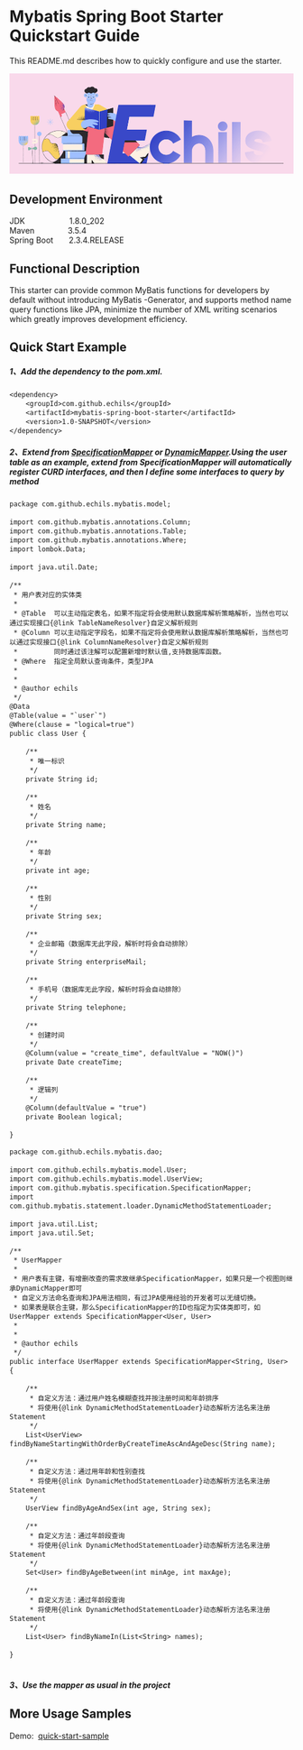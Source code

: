 # Mybatis Spring Boot Starter Quickstart Guide

This README.md describes how to quickly configure and use the starter.


<p align="center">
  <a>
   <img alt="Framework" src="ECHILS.PNG">
  </a>
</p>

## Development Environment  
JDK     &nbsp;&nbsp;&nbsp;&nbsp;&nbsp;&nbsp;&nbsp;&nbsp;&nbsp;&nbsp;&nbsp;&nbsp;&nbsp;&nbsp;&nbsp;&nbsp;&nbsp;&nbsp;&nbsp;1.8.0_202  
Maven   &nbsp;&nbsp;&nbsp;&nbsp;&nbsp;&nbsp;&nbsp;&nbsp;&nbsp;&nbsp;&nbsp;&nbsp;&nbsp;&nbsp;3.5.4  
Spring Boot &nbsp;&nbsp;&nbsp;&nbsp;&nbsp;&nbsp;2.3.4.RELEASE  

## Functional Description
This starter can provide common MyBatis functions for developers by default without introducing MyBatis -Generator, and supports method name query functions like JPA, minimize the number of XML writing scenarios which greatly improves development efficiency.


## Quick Start Example  

##### 1、Add the dependency to the pom.xml.  
````
<dependency>
    <groupId>com.github.echils</groupId>
    <artifactId>mybatis-spring-boot-starter</artifactId>
    <version>1.0-SNAPSHOT</version>
</dependency>
````
##### 2、Extend from [SpecificationMapper](./src/main/java/com/github/mybatis/specification/SpecificationMapper.java) or [DynamicMapper](./src/main/java/com/github/mybatis/specification/DynamicMapper.java).Using the user table as an example, extend from SpecificationMapper will automatically register CURD interfaces, and then I define some interfaces to query by method
````
package com.github.echils.mybatis.model;

import com.github.mybatis.annotations.Column;
import com.github.mybatis.annotations.Table;
import com.github.mybatis.annotations.Where;
import lombok.Data;

import java.util.Date;

/**
 * 用户表对应的实体类
 *
 * @Table  可以主动指定表名，如果不指定将会使用默认数据库解析策略解析，当然也可以通过实现接口{@link TableNameResolver}自定义解析规则
 * @Column 可以主动指定字段名，如果不指定将会使用默认数据库解析策略解析，当然也可以通过实现接口{@link ColumnNameResolver}自定义解析规则
 *         同时通过该注解可以配置新增时默认值,支持数据库函数。
 * @Where  指定全局默认查询条件，类型JPA
 *
 *
 * @author echils
 */
@Data
@Table(value = "`user`")
@Where(clause = "logical=true")
public class User {

    /**
     * 唯一标识
     */
    private String id;

    /**
     * 姓名
     */
    private String name;

    /**
     * 年龄
     */
    private int age;

    /**
     * 性别
     */
    private String sex;

    /**
     * 企业邮箱（数据库无此字段，解析时将会自动排除）
     */
    private String enterpriseMail;

    /**
     * 手机号（数据库无此字段，解析时将会自动排除）
     */
    private String telephone;

    /**
     * 创建时间
     */
    @Column(value = "create_time", defaultValue = "NOW()")
    private Date createTime;

    /**
     * 逻辑列
     */
    @Column(defaultValue = "true")
    private Boolean logical;

}

````



````
package com.github.echils.mybatis.dao;

import com.github.echils.mybatis.model.User;
import com.github.echils.mybatis.model.UserView;
import com.github.mybatis.specification.SpecificationMapper;
import com.github.mybatis.statement.loader.DynamicMethodStatementLoader;

import java.util.List;
import java.util.Set;

/**
 * UserMapper
 *
 * 用户表有主键，有增删改查的需求故继承SpecificationMapper，如果只是一个视图则继承DynamicMapper即可
 * 自定义方法命名查询和JPA用法相同，有过JPA使用经验的开发者可以无缝切换。
 * 如果表是联合主键，那么SpecificationMapper的ID也指定为实体类即可，如 UserMapper extends SpecificationMapper<User, User>
 * 
 *
 * @author echils
 */
public interface UserMapper extends SpecificationMapper<String, User> {

    /**
     * 自定义方法：通过用户姓名模糊查找并按注册时间和年龄排序
     * 将使用{@link DynamicMethodStatementLoader}动态解析方法名来注册Statement
     */
    List<UserView> findByNameStartingWithOrderByCreateTimeAscAndAgeDesc(String name);

    /**
     * 自定义方法：通过用年龄和性别查找
     * 将使用{@link DynamicMethodStatementLoader}动态解析方法名来注册Statement
     */
    UserView findByAgeAndSex(int age, String sex);

    /**
     * 自定义方法：通过年龄段查询
     * 将使用{@link DynamicMethodStatementLoader}动态解析方法名来注册Statement
     */
    Set<User> findByAgeBetween(int minAge, int maxAge);

    /**
     * 自定义方法：通过年龄段查询
     * 将使用{@link DynamicMethodStatementLoader}动态解析方法名来注册Statement
     */
    List<User> findByNameIn(List<String> names);

}


````
##### 3、Use the mapper as usual in the project

## More Usage Samples
Demo:&nbsp;&nbsp;[quick-start-sample](mybatis-quickstart-sample) 
